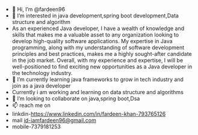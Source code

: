 - 👋 Hi, I’m @fardeen96
- 👀 I’m interested in java development,spring boot development,Data structure and algorithm
- As an experienced Java developer, I have a wealth of knowledge and skills that makes me a valuable asset to any organization looking to develop high-quality software applications. My expertise in Java programming, along with my understanding of software development principles and best practices, makes me a highly sought-after candidate in the job market.
Overall, with my experience and expertise, I will be well-positioned to find exciting new opportunities as a Java developer in the technology industry.
- 🌱 I’m currently learning java frameworks to grow in tech industry and join as a java developer
- Currently i am working and learning on data structure and algorithms
- 💞️ I’m looking to collaborate on java,spring boot,Dsa
- 📫  reach me on
- linkdin-https://www.linkedin.com/in/fardeen-khan-793765126
- mail id-iamfardeen96@gmail.com
- mobile-7379181253

<!---
fardeen120/fardeen120 is a ✨ special ✨ repository because its `README.md` (this file) appears on your GitHub profile.
You can click the Preview link to take a look at your changes.
--->
